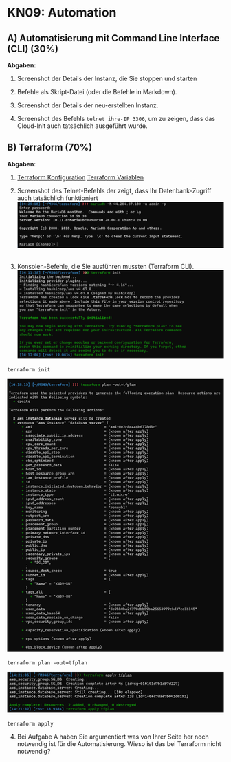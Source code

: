 # KN09: Automation

## A) Automatisierung mit Command Line Interface (CLI) (30%)

**Abgaben:**

1. Screenshot der Details der Instanz, die Sie stoppen und starten

2. Befehle als Skript-Datei (oder die Befehle in Markdown).
3. Screenshot der Details der neu-erstellten Instanz. 
4. Screenshot des Befehls `telnet ihre-IP 3306`, um zu zeigen, dass das Cloud-Init auch tatsächlich ausgeführt wurde. 

## B) Terraform (70%)

**Abgaben**:

1. [Terraform Konfiguration](./terraform/main.tf)
[Terraform Variablen](./terraform/variables.tf)

2. Screenshot des Telnet-Befehls der zeigt, dass Ihr Datenbank-Zugriff auch tatsächlich funktioniert
![DB Connection](./image/KN09_connect_db.png)
![]()
![]()
![]()
3. Konsolen-Befehle, die Sie ausführen mussten (Terraform CLI).
![Terraform init](./image/KN09_terraform_init.png)
```
terraform init
```
![Terraform plan](./image/KN09_tf_plan_out.png)
```
terraform plan -out=tfplan
```
![Terraform apply](./image/KN09_tf_apply.png)
```
terraform apply
```
4. Bei Aufgabe A haben Sie argumentiert was von Ihrer Seite her noch notwendig ist für die Automatisierung. Wieso ist das bei Terraform nicht notwendig?